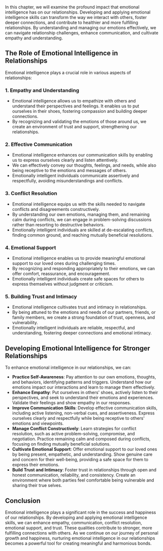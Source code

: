 
In this chapter, we will examine the profound impact that emotional intelligence has on our relationships. Developing and applying emotional intelligence skills can transform the way we interact with others, foster deeper connections, and contribute to healthier and more fulfilling relationships. By understanding and managing our emotions effectively, we can navigate relationship challenges, enhance communication, and cultivate empathy and understanding.

The Role of Emotional Intelligence in Relationships
---------------------------------------------------

Emotional intelligence plays a crucial role in various aspects of relationships:

### 1. Empathy and Understanding

* Emotional intelligence allows us to empathize with others and understand their perspectives and feelings. It enables us to put ourselves in their shoes, fostering compassion and building deeper connections.
* By recognizing and validating the emotions of those around us, we create an environment of trust and support, strengthening our relationships.

### 2. Effective Communication

* Emotional intelligence enhances our communication skills by enabling us to express ourselves clearly and listen attentively.
* We can effectively convey our thoughts, feelings, and needs, while also being receptive to the emotions and messages of others.
* Emotionally intelligent individuals communicate assertively and respectfully, avoiding misunderstandings and conflicts.

### 3. Conflict Resolution

* Emotional intelligence equips us with the skills needed to navigate conflicts and disagreements constructively.
* By understanding our own emotions, managing them, and remaining calm during conflicts, we can engage in problem-solving discussions rather than resorting to destructive behaviors.
* Emotionally intelligent individuals are skilled at de-escalating conflicts, finding common ground, and reaching mutually beneficial resolutions.

### 4. Emotional Support

* Emotional intelligence enables us to provide meaningful emotional support to our loved ones during challenging times.
* By recognizing and responding appropriately to their emotions, we can offer comfort, reassurance, and encouragement.
* Emotionally intelligent individuals create safe spaces for others to express themselves without judgment or criticism.

### 5. Building Trust and Intimacy

* Emotional intelligence cultivates trust and intimacy in relationships.
* By being attuned to the emotions and needs of our partners, friends, or family members, we create a strong foundation of trust, openness, and vulnerability.
* Emotionally intelligent individuals are reliable, respectful, and understanding, fostering deeper connections and emotional intimacy.

Developing Emotional Intelligence for Stronger Relationships
------------------------------------------------------------

To enhance emotional intelligence in our relationships, we can:

* **Practice Self-Awareness**: Pay attention to our own emotions, thoughts, and behaviors, identifying patterns and triggers. Understand how our emotions impact our interactions and learn to manage them effectively.
* **Enhance Empathy**: Put ourselves in others' shoes, actively listen to their perspectives, and seek to understand their emotions and experiences. Validate their feelings and show empathy in our responses.
* **Improve Communication Skills**: Develop effective communication skills, including active listening, non-verbal cues, and assertiveness. Express ourselves clearly and respectfully while being receptive to others' emotions and viewpoints.
* **Manage Conflict Constructively**: Learn strategies for conflict resolution, such as active problem-solving, compromise, and negotiation. Practice remaining calm and composed during conflicts, focusing on finding mutually beneficial solutions.
* **Cultivate Emotional Support**: Offer emotional support to our loved ones by being present, empathetic, and understanding. Show genuine care and concern for their well-being, providing a safe space for them to express their emotions.
* **Build Trust and Intimacy**: Foster trust in relationships through open and honest communication, reliability, and consistency. Create an environment where both parties feel comfortable being vulnerable and sharing their true selves.

Conclusion
----------

Emotional intelligence plays a significant role in the success and happiness of our relationships. By developing and applying emotional intelligence skills, we can enhance empathy, communication, conflict resolution, emotional support, and trust. These qualities contribute to stronger, more fulfilling connections with others. As we continue on our journey of personal growth and happiness, nurturing emotional intelligence in our relationships becomes a powerful tool for creating meaningful and harmonious bonds.
